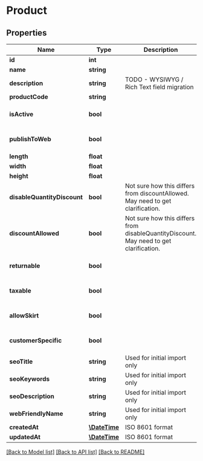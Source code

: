 # Product

## Properties
Name | Type | Description | Notes
------------ | ------------- | ------------- | -------------
**id** | **int** |  | 
**name** | **string** |  | 
**description** | **string** | TODO - WYSIWYG / Rich Text field migration | 
**productCode** | **string** |  | 
**isActive** | **bool** |  | [optional] [default to true]
**publishToWeb** | **bool** |  | [optional] [default to true]
**length** | **float** |  | [optional] 
**width** | **float** |  | [optional] 
**height** | **float** |  | [optional] 
**disableQuantityDiscount** | **bool** | Not sure how this differs from discountAllowed. May need to get clarification. | [optional] [default to true]
**discountAllowed** | **bool** | Not sure how this differs from disableQuantityDiscount. May need to get clarification. | [optional] [default to true]
**returnable** | **bool** |  | [optional] [default to true]
**taxable** | **bool** |  | [optional] [default to true]
**allowSkirt** | **bool** |  | [optional] [default to false]
**customerSpecific** | **bool** |  | [optional] [default to false]
**seoTitle** | **string** | Used for initial import only | [optional] 
**seoKeywords** | **string** | Used for initial import only | [optional] 
**seoDescription** | **string** | Used for initial import only | [optional] 
**webFriendlyName** | **string** | Used for initial import only | [optional] 
**createdAt** | [**\DateTime**](\DateTime.md) | ISO 8601 format | [optional] 
**updatedAt** | [**\DateTime**](\DateTime.md) | ISO 8601 format | [optional] 

[[Back to Model list]](../README.md#documentation-for-models) [[Back to API list]](../README.md#documentation-for-api-endpoints) [[Back to README]](../README.md)


